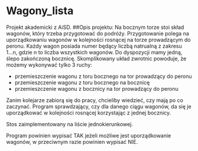 # Wagony_lista
Projekt akademicki z AiSD.
##Opis projektu:
Na bocznym torze stoi skład wagonów, który trzeba przygotować do podróży. Przygotowanie polega na uporządkowaniu wagonów w kolejności rosnącej na torze prowadzącym do peronu. Każdy wagon posiada numer będący liczbą natrualną z zakresu 1...n, gdzie n to liczba wszystkich wagonów. Do dyspozycji mamy jedną, ślepo zakończoną bocznicę. Skomplikowany układ zwrotnic powoduje, że możemy wykonywać tylko 3 ruchy:

- przemieszczenie wagonu z toru bocznego na tor prowadzący do peronu
- przemieszczenie wagonu z toru bocznego na bocznicę
- przemieszczenie wagonu z bocznicy na tor prowadzący do peronu

Zanim kolejarze zabiorą się do pracy, chcieliby wiedzieć, czy mają po co zaczynać. Program sprawdzający, czy dla danego ciągu wagonów, da się je uporządkować w kolejności rosnącej korzystając z jednej bocznicy.

Stos zaimplementowany na liście jednokierunkowej.

Program powinien wypisać TAK jeżeli możliwe jest uporządkowanie wagonów, w przeciwnym razie powinien wypisać NIE.
